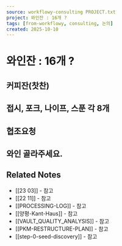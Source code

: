 ```yaml
---
source: workflowy-consulting PROJECT.txt
project: 와인잔 : 16개 ?
tags: [from-workflowy, consulting, 논의]
created: 2025-10-10
---
```


# 와인잔 : 16개 ?

## 커피잔(찻찬)


## 접시, 포크, 나이프, 스푼 각 8개


## 협조요청


## 와인 골라주세요.

## Related Notes
- [[23 03]] - 참고
- [[22 11]] - 참고
- [[PROCESSING-LOG]] - 참고
- [[양평-Kant-Haus]] - 참고
- [[VAULT_QUALITY_ANALYSIS]] - 참고
- [[PKM-RESTRUCTURE-PLAN]] - 참고
- [[step-0-seed-discovery]] - 참고
